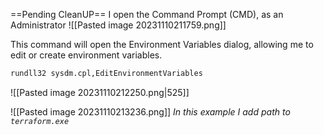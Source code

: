 ==Pending CleanUP==
I open the Command Prompt (CMD), as an Administrator
![[Pasted image 20231110211759.png]]

This command will open the Environment Variables dialog, allowing me to edit or create environment variables.
```bash
rundll32 sysdm.cpl,EditEnvironmentVariables
```

![[Pasted image 20231110212250.png|525]]

![[Pasted image 20231110213236.png]]
*In this example I add path to `terraform.exe`*


